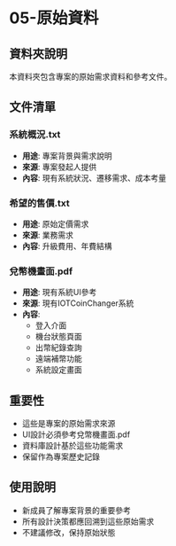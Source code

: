 # 05-原始資料

## 資料夾說明
本資料夾包含專案的原始需求資料和參考文件。

## 文件清單

### 系統概況.txt
- **用途**: 專案背景與需求說明
- **來源**: 專案發起人提供
- **內容**: 現有系統狀況、遷移需求、成本考量

### 希望的售價.txt
- **用途**: 原始定價需求
- **來源**: 業務需求
- **內容**: 升級費用、年費結構

### 兌幣機畫面.pdf
- **用途**: 現有系統UI參考
- **來源**: 現有IOTCoinChanger系統
- **內容**: 
  - 登入介面
  - 機台狀態頁面
  - 出幣紀錄查詢
  - 遠端補幣功能
  - 系統設定畫面

## 重要性
- 這些是專案的原始需求來源
- UI設計必須參考兌幣機畫面.pdf
- 資料庫設計基於這些功能需求
- 保留作為專案歷史記錄

## 使用說明
- 新成員了解專案背景的重要參考
- 所有設計決策都應回溯到這些原始需求
- 不建議修改，保持原始狀態
